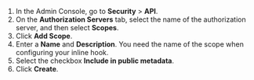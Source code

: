 1. In the Admin Console, go to **Security** > **API**.
1. On the **Authorization Servers** tab, select the name of the authorization server, and then select **Scopes**.
1. Click **Add Scope**.
1. Enter a **Name** and **Description**. You need the name of the scope when configuring your inline hook.
1. Select the checkbox **Include in public metadata**.
1. Click **Create**.
